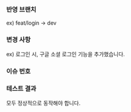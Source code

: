 ### 반영 브랜치
ex) feat/login -> dev


### 변경 사항
ex) 로그인 시, 구글 소셜 로그인 기능을 추가했습니다.


### 이슈 번호



### 테스트 결과
모두 정상적으로 동작해야 합니다.

